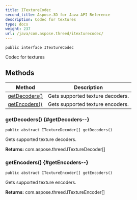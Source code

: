 ```yaml
---
title: ITextureCodec
second_title: Aspose.3D for Java API Reference
description: Codec for textures
type: docs
weight: 237
url: /java/com.aspose.threed/itexturecodec/
---
```

```
public interface ITextureCodec
```

Codec for textures
## Methods

| Method | Description |
| --- | --- |
| [getDecoders()](#getDecoders--) | Gets supported texture decoders. |
| [getEncoders()](#getEncoders--) | Gets supported texture encoders. |
### getDecoders() {#getDecoders--}
```
public abstract ITextureDecoder[] getDecoders()
```


Gets supported texture decoders.

**Returns:**
com.aspose.threed.ITextureDecoder[]
### getEncoders() {#getEncoders--}
```
public abstract ITextureEncoder[] getEncoders()
```


Gets supported texture encoders.

**Returns:**
com.aspose.threed.ITextureEncoder[]
